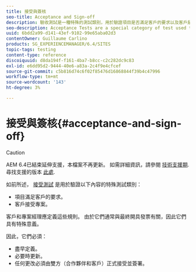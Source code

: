 ```yaml
---
title: 接受與簽核
seo-title: Acceptance and Sign-off
description: 驗收測試是一種特殊的測試類別，用於驗證項目是否滿足客戶的要求以及客戶是否接受項目
seo-description: Acceptance Tests are a special category of test used to verify that the project fulfils the customer's requirements and that the customer accepts the project
uuid: 6bdd2a99-d141-43ef-9102-99e65aba02d3
contentOwner: Guillaume Carlino
products: SG_EXPERIENCEMANAGER/6.4/SITES
topic-tags: testing
content-type: reference
discoiquuid: d8da194f-f161-4ba7-b8cc-c2c282dc9c83
exl-id: e6dd95d2-9444-40e6-a83a-2c4f9e4cfcef
source-git-commit: c5b816d74c6f02f85476d16868844f39b4c47996
workflow-type: tm+mt
source-wordcount: '143'
ht-degree: 3%

---
```


# 接受與簽核{#acceptance-and-sign-off}

>[!CAUTION]
>
>AEM 6.4已結束延伸支援，本檔案不再更新。 如需詳細資訊，請參閱 [技術支援期](https://helpx.adobe.com//tw/support/programs/eol-matrix.html). 尋找支援的版本 [此處](https://experienceleague.adobe.com/docs/).

如前所述， [接受測試](/help/sites-developing/planning.md) 是用於驗證以下內容的特殊測試類別：

* 項目滿足客戶的要求。
* 客戶接受專案。

客戶和專案經理應定義這些規則。 由於它們通常與最終開具發票有關，因此它們具有特殊意義。

因此，它們必須：

* 盡早定義。
* 必要時更新。
* 任何更改必須由雙方（合作夥伴和客戶）正式接受並簽署。
